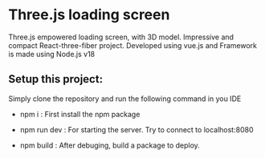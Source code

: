 # Three.js loading screen
Three.js empowered loading screen, with 3D model. Impressive and compact React-three-fiber project.
Developed using vue.js and Framework is made using Node.js v18

## Setup this project:
Simply clone the repository and run the following command in you IDE

* npm i : First install the  npm package

* npm run dev : For starting the server. Try to connect to localhost:8080

* npm build : After debuging, build a package to deploy.
